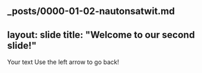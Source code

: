 _posts/0000-01-02-nautonsatwit.md
---
layout: slide
title: "Welcome to our second slide!"
---
Your text
Use the left arrow to go back!
